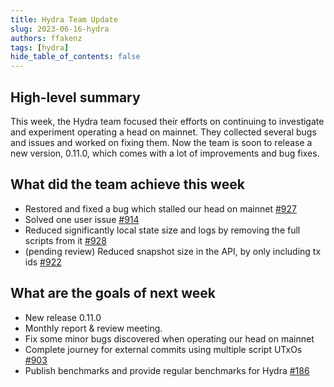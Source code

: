 ```yaml
---
title: Hydra Team Update
slug: 2023-06-16-hydra
authors: ffakenz
tags: [hydra]
hide_table_of_contents: false
---
```


## High-level summary

This week, the Hydra team focused their efforts on continuing to investigate and
experiment operating a head on mainnet. They collected several bugs and issues
and worked on fixing them. Now the team is soon to release a new version,
0.11.0, which comes with a lot of improvements and bug fixes.


## What did the team achieve this week

-   Restored and fixed a bug which stalled our head on mainnet [#927](https://github.com/input-output-hk/hydra/issues/927)
-   Solved one user issue [#914](https://github.com/input-output-hk/hydra/issues/914)
-   Reduced significantly local state size and logs by removing the full scripts from it [#928](https://github.com/input-output-hk/hydra/pull/928)
-   (pending review) Reduced snapshot size in the API, by only including tx ids [#922](https://github.com/input-output-hk/hydra/pull/922)

## What are the goals of next week

-   New release 0.11.0
-   Monthly report & review meeting.
-   Fix some minor bugs discovered when operating our head on mainnet
-   Complete journey for external commits using multiple script UTxOs [#903](https://github.com/input-output-hk/hydra/pull/903)
-   Publish benchmarks and provide regular benchmarks for Hydra [#186](https://github.com/input-output-hk/hydra/issues/186)
